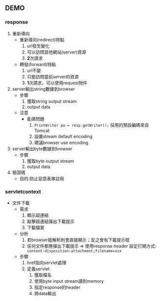 ## DEMO 

### response

1. 重新導向
   * 重新導向(redirect)特點
     1. url發生變化
     2. 可以訪問其他網站(server)資源
     3. **2**次請求
   * 轉發(forward)特點
     1. url不變
     2. 只能訪問當前server的資源
     3. **1**次請求，可以使用request物件
2. server輸出string數據到browser
   * 步驟
     1. 獲取string output stream
     2. output data
   * 注意
     * 亂碼問題
       1. `PrintWriter pw = resp.getWriter();` 採用的預設編碼來自Tomcat
       2. 設置stream default encoding
       3. 建議browser use encoding
3. server輸出byte數據到browser
   * 步驟
     1. 獲取byte output stream
     2. output data
4. 驗證碼
   * 目的:防止惡意表單註冊

### servletcontext

* 文件下載
  * 需求
    1. 顯示超連結
    2. 點擊超連結彈出下載提示
    3. 下載檔案
  * 分析
    1. 若browser能解析則會直接顯示；反之會有下載提示框
    2. 任何文件都應彈出下載提示 
       => 使用response header 設定打開方式:` content-disposition:attachment;filename=xxx`
  * 步驟
    1. href指向servlet處理
    2. 定義servlet
       1. 獲取檔名
       2. 使用byte input stream讀到memory
       3. 指定response的header
       4. 將data輸出
